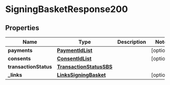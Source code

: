# SigningBasketResponse200

## Properties
Name | Type | Description | Notes
------------ | ------------- | ------------- | -------------
**payments** | [**PaymentIdList**](PaymentIdList.md) |  |  [optional]
**consents** | [**ConsentIdList**](ConsentIdList.md) |  |  [optional]
**transactionStatus** | [**TransactionStatusSBS**](TransactionStatusSBS.md) |  | 
**_links** | [**LinksSigningBasket**](LinksSigningBasket.md) |  |  [optional]
